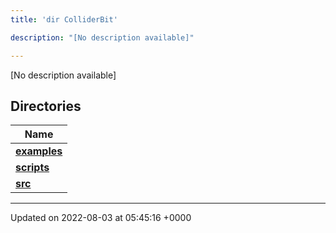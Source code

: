 ```yaml
---
title: 'dir ColliderBit'

description: "[No description available]"

---
```







[No description available]

## Directories

| Name           |
| -------------- |
| **[examples](/documentation/code/colliderbit/files/dir_5ec7ed99c429be57649080f5572cb885/#dir-examples)**  |
| **[scripts](/documentation/code/colliderbit/files/dir_8d8d78fa40d3abc744d88b85d344fbd6/#dir-scripts)**  |
| **[src](/documentation/code/colliderbit/files/dir_ebc0d8ef92b132863f07a78e664e2ed5/#dir-src)**  |






-------------------------------

Updated on 2022-08-03 at 05:45:16 +0000
